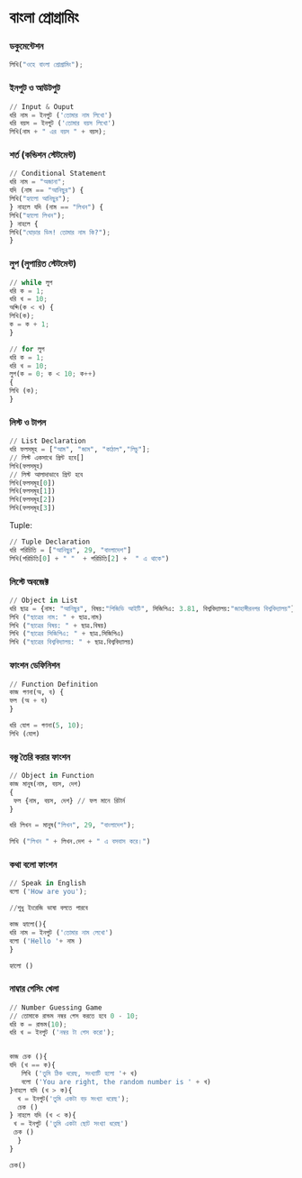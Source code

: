 # বাংলা প্রোগ্রামিং 
### ডকুমেন্টেশন

```Python
লিখি("ওহে বাংলা প্রোগ্রামিং");
```

### ইনপুট ও আউটপুট
```Python
// Input & Ouput
ধরি নাম = ইনপুট ('তোমার নাম লিখো')
ধরি বয়স = ইনপুট ('তোমার বয়স লিখো')
লিখি(নাম + " এর বয়স " + বয়স);
```
### শর্ত (কন্ডিশন স্টেটমেন্ট)
```Python
// Conditional Statement
ধরি নাম = "অজানা";
যদি (নাম == "আনিছুর") {
লিখি("হ্যালো আনিছুর");
} নাহলে যদি (নাম == "লিখন") {
লিখি("হ্যালো লিখন");
} নাহলে {
লিখি("ঘোড়ার ডিম! তোমার নাম কি?");
}
```
### লুপ (লুপায়িত স্টেটমেন্ট)
```Python
// while লুপ
ধরি ক = 1;
ধরি খ = 10;
অব্দি(ক < খ) {
লিখি(ক);
ক = ক + 1;
}
```
```Python
// for লুপ
ধরি ক = 1;
ধরি খ = 10;
লুপ(ক = 0; ক < 10; ক++)
{
লিখি (ক);
}
```
### লিস্ট ও টাপল
```Python
// List Declaration 
ধরি ফলসমূহ = ["আম", "জাম", "কাঠাল","লিচু"];
// লিস্ট একসাথে প্রিন্ট হবে[]
লিখি(ফলসমূহ)  
// লিস্ট আলাদাভাবে প্রিন্ট হবে
লিখি(ফলসমূহ[0])
লিখি(ফলসমূহ[1])
লিখি(ফলসমূহ[2])
লিখি(ফলসমূহ[3])
```
Tuple:
```Python
// Tuple Declaration
ধরি পরিচিতি = ["আনিছুর", 29, "বাংলাদেশ"]
লিখি(পরিচিতি[0] + " "  + পরিচিতি[2] +  " এ থাকে")
```
### লিস্টে অবজেক্ট 
```Python
// Object in List
ধরি ছাত্র = {নাম: "আনিছুর", বিষয়:"পিজিডি আইটি", সিজিপিএ: 3.81, বিশ্ববিদ্যালয়:"জাহাঙ্গীরনগর বিশ্ববিদ্যালয়"};
লিখি ("ছাত্রের নাম: " + ছাত্র.নাম)
লিখি ("ছাত্রের বিষয়: " + ছাত্র.বিষয়)
লিখি ("ছাত্রের সিজিপিএ: " + ছাত্র.সিজিপিএ)
লিখি ("ছাত্রের বিশ্ববিদ্যালয়: " + ছাত্র.বিশ্ববিদ্যালয়)
```
### ফাংশন ডেফিনিশন
```Python
// Function Definition
কাজ গণনা(অ, ব) {
ফল (অ + ব)
}

ধরি যোগ = গণনা(5, 10);
লিখি (যোগ)
```

### বস্তু তৈরি করার ফাংশন
```Python
// Object in Function
কাজ মানুষ(নাম, বয়স, দেশ) 
{
 ফল {নাম, বয়স, দেশ} // ফল মানে রিটার্ন
}

ধরি লিখন = মানুষ("লিখন", 29, "বাংলাদেশ");

লিখি ("লিখন " + লিখন.দেশ + " এ বসবাস করে।") 

```

### কথা বলো ফাংশন
```Python
// Speak in English
বলো ('How are you');

//শুধু ইংরেজি ভাষা বলতে পারবে

কাজ হ্যালো(){
ধরি নাম = ইনপুট ('তোমার নাম লেখো')
বলো ('Hello '+ নাম )
}

হ্যালো ()
```
### নাম্বার গেসিং খেলা
```Python
// Number Guessing Game
// তোমাকে রান্ডম নম্বর গেস করতে হবে 0 - 10;
ধরি ক = রান্ডম(10);
ধরি খ = ইনপুট ('নম্বর টা গেস করো');


কাজ চেক (){
যদি (খ == ক){
   লিখি ('তুমি ঠিক ধরেছ, সংখ্যাটি হলো '+ খ)
   বলো ('You are right, the random number is ' + খ)
}নাহলে যদি (খ > ক){
  খ = ইনপুট('তুমি একটা বড় সংখ্যা ধরেছ');
  চেক ()
} নাহলে যদি (খ < ক){
 খ = ইনপুট ('তুমি একটা ছোট সংখ্যা ধরেছ')
 চেক ()
  }
}

চেক()
```
